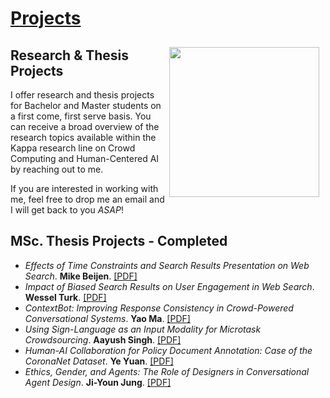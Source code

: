 # <a href="kappa">Projects </a>

<img src="https://images.unsplash.com/photo-1494059980473-813e73ee784b?ixlib=rb-1.2.1&ixid=eyJhcHBfaWQiOjEyMDd9&auto=format&fit=crop&w=1349&q=80"  alt="" width="240" style="padding-right:10px;padding-top:10px" align="right">

## Research & Thesis Projects 
I offer research and thesis projects for Bachelor and Master students on a first come, first serve basis. You can receive a broad overview of the research topics available within the Kappa research line on Crowd Computing and Human-Centered AI by reaching out to me. <!--- <a href="kappa">here</a>. -->

If you are interested in working with me, feel free to drop me an email and I will get back to you *ASAP*!


## MSc. Thesis Projects - Completed

- *Effects of Time Constraints and Search Results Presentation on Web Search*.  **Mike Beijen**. [\[PDF\]](Publications/MSc_Thesis_Mike_Beijen.pdf)
- *Impact of Biased Search Results on User Engagement in Web Search*.  **Wessel Turk**. [\[PDF\]](Publications/MSc_Thesis_Wessel_Turk.pdf)
- *ContextBot: Improving Response Consistency in Crowd-Powered Conversational Systems*.  **Yao Ma**. [\[PDF\]](Publications/MSc_Thesis_Yao_Ma.pdf)
- *Using Sign-Language as an Input Modality for Microtask Crowdsourcing*.  **Aayush Singh**. [\[PDF\]](Publications/MSc_Thesis_Aayush_Singh.pdf)
- *Human-AI Collaboration for Policy Document Annotation: Case of the CoronaNet Dataset*.  **Ye Yuan**. [\[PDF\]](Publications/MSc_Thesis_Ye_Yuan.pdf)
- *Ethics, Gender, and Agents: The Role of Designers in Conversational Agent Design*. **Ji-Youn Jung**. [\[PDF\]](Publications/MSc_Thesis_Ji_Youn_Jung.pdf)


<!--

## TRAINBOT – Minting Stress Management Coaches During a Pandemic

<img src="https://images.unsplash.com/photo-1533537841959-705741f3d3a5?ixlib=rb-1.2.1&ixid=eyJhcHBfaWQiOjEyMDd9&auto=format&fit=crop&w=1355&q=80"  alt="" width="240" style="padding-right:10px;padding-top:10px" align="right">

Based on our recent work at AAAI HCOMP 2020, we are currently running controlled experiments to train student mentors at TU Delft on essential skills required to better support students facing stress management or anxiety related challenges using a conversational agent called 'Trainbot'. 
<br>
See more information and project updates <b>[here](https://www.tudelft.nl/en/covid/wellbeing/#c658807)</b>!


## DANDELION – A Conversational Crowd Computing Platform

<img src="https://images.unsplash.com/photo-1533985062386-ef0837f31bc0?ixlib=rb-1.2.1&ixid=eyJhcHBfaWQiOjEyMDd9&auto=format&fit=crop&w=1350&q=80"  alt="" width="240" style="padding-right:10px;padding-top:10px" align="right">

In this project we will develop a crowd computing platform with a conversational interface – a Web-enabled application that interacts with students and staff members at TU Delft (by means of traditional chat applications like Telegram, or Microsoft Teams). The aim is to support decision-making processes (e.g. to decide whether to attend a given event on the campus, or to find out what/where the next lecture is). This involves the satisfaction of an information
need (e.g. information about the crowdedness of the event area, or the timetable of a given student) and solicit data about a given event (i.e. crowdsensing), or answer information needs from other users. In addition to serving such use-cases, the project also aims to gather an understanding of student ‘wellbeing’ periodically by leveraging the engaging means of the conversational interface. See more information and project updates <b>[here](https://www.tudelft.nl/en/covid/wellbeing/#c658803)</b>!
-->
